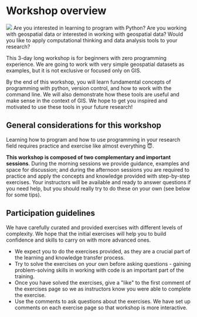 # Workshop overview
![](../images/Delft_1949.jpg)
Are you interested in learning to program with Python? Are you working with geospatial data or interested in working with geospatial data? Would you like to apply computational thinking and data analysis tools to your research?

This  3-day long workshop is for beginners with zero programming experience. We are going to work with very simple geospatial datasets as examples, but it is not exclusive or focused only on GIS. 

By the end of this workshop, you will learn fundamental concepts of programming with python, version control, and how to work with the command line.  We will also demonstrate how these tools are useful and make sense in the context of GIS.
We hope to get you inspired and motivated to use these tools in your future research!

## General considerations for this workshop
Learning how to program and how to use programming in your research field requires practice and exercise like almost everything 😇.

**This workshop is composed of two complementary and important sessions**. During the morning sessions we provide guidance, examples and space for discussion; and during the afternoon sessions you are required to practice and apply the concepts and knowledge provided with step-by-step exercises. Your instructors will be available and ready to answer questions if you need help, but you should really try to do these on your own (see below for some tips).

## Participation guidelines
We have carefully curated and provided exercises with different levels of complexity. We hope that the initial exercises will help you to build confidence and skills to carry on with more advanced ones.

- We expect you to do the exercises provided, as they are a crucial part of the learning and knowledge transfer process.
- Try to solve the exercises on your own before asking questions - gaining problem-solving skills in working with code is an important part of the training.
- Once you have solved the exercises, give a "like" to the first comment of the exercises page so we as instructors know you were able to complete the exercise. 
- Use the comments to ask questions about the exercises. We have set up comments on each exercise page so that workshop is more interactive.

